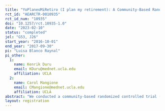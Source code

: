 ```yaml
---
title: "YoPlaneoMiRetiro (I plan my retirement): A Community-Based Randomized Controlled Trial of an Educational Intervention to Promote Retirement Saving Among Hispanics"
rct_id: "AEARCTR-0010935"
rct_id_num: "10935"
doi: "10.1257/rct.10935-1.0"
date: "2023-02-10"
status: "completed"
jel: "G53, J26"
start_year: "2016-10-01"
end_year: "2017-09-30"
pi: "Luisa Blanco Raynal"
pi_other:
  1:
    name: Kenrik Duru
    email: KDuru@mednet.ucla.edu
    affiliation: UCLA
  2:
    name: Carol Mangione
    email: CMangione@mednet.ucla.edu
    affiliation: UCLA
abstract: "We conducted a community-based randomized controlled trial (RCT) to evaluate the impact of an intervention to promote retirement saving among low- and moderate-income, predominantly Spanish-speaking Hispanics, who do not have access to an employer-sponsored retirement account. Our educational intervention provided participants with key information in Spanish related to financial planning for retirement and made use of “behavioral nudges” to encourage participants to open a government-sponsored retirement saving account, my Retirement Account (myRA). Among 142 participants (70 and 72 in control and treatment groups, respectively), we found a significant Difference in Differences (DD) on the proportion of those who opened a myRA. In the treatment group 14% of participants opened myRA, while none in the control group did. Results from a DD regression showed that after controlling for observable and unobservable characteristics through our design as an RCT, the effect of our intervention was 12%. When we restricted our sample to those participants who had a bank account at some point in the study, we found that the effect of our intervention was higher (17%). We also found that our intervention was effective in increasing self-reported knowledge related to retirement saving and preparedness."
layout: registration
---
```


